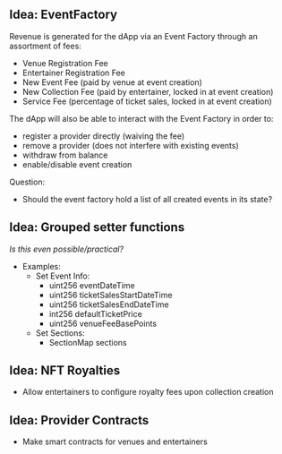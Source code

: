 ## Idea: EventFactory

Revenue is generated for the dApp via an Event Factory through an assortment of fees:

- Venue Registration Fee
- Entertainer Registration Fee
- New Event Fee (paid by venue at event creation)
- New Collection Fee (paid by entertainer, locked in at event creation)
- Service Fee (percentage of ticket sales, locked in at event creation)

The dApp will also be able to interact with the Event Factory in order to:

- register a provider directly (waiving the fee)
- remove a provider (does not interfere with existing events)
- withdraw from balance
- enable/disable event creation

Question:

- Should the event factory hold a list of all created events in its state?

## Idea: Grouped setter functions

_Is this even possible/practical?_

- Examples:
  - Set Event Info:
    - uint256 eventDateTime
    - uint256 ticketSalesStartDateTime
    - uint256 ticketSalesEndDateTime
    - int256  defaultTicketPrice
    - uint256 venueFeeBasePoints
  - Set Sections:
    - SectionMap sections

## Idea: NFT Royalties

- Allow entertainers to configure royalty fees upon collection creation

## Idea: Provider Contracts

- Make smart contracts for venues and entertainers

